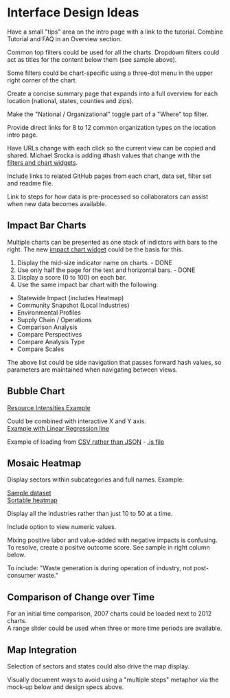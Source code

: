 
# Interface Design Ideas

Have a small "tips" area on the intro page with a link to the tutorial.
Combine Tutorial and FAQ in an Overview section.  

Common top filters could be used for all the charts.  Dropdown filters could act as titles for the content below them (see sample above).  

Some filters could be chart-specific using a three-dot menu in the upper right corner of the chart.   

Create a concise summary page that expands into a full overview for each location (national, states, counties and zips).  

Make the "National / Organizational" toggle part of a "Where" top filter.  

Provide direct links for 8 to 12 common organization types on the location intro page.  

Have URLs change with each click so the current view can be copied and shared. 
Michael Srocka is adding #hash values that change with the <a href="../io/charts" style="white-space: nowrap;">filters and chart widgets</a>.  

Include links to related GitHub pages from each chart, data set, filter set and readme file.  

Link to steps for how data is pre-processed so collaborators can assist when new data becomes available.  


## Impact Bar Charts

Multiple charts can be presented as one stack of indictors with bars to the right.
The new <a href="../io/charts/sector_list_with_impact_chart.html#sectors=312120,31151A,312110,312130">impact chart widget</a> could be the basis for this.  

1. Display the mid-size indicator name on charts. - DONE
2. Use only half the page for the text and horizontal bars. - DONE
3. Display a score (0 to 100) on each bar.
4. Use the same impact bar chart with the following:

- Statewide Impact (includes Heatmap)
- Community Snapshot (Local Industries)
- Environmental Profiles
- Supply Chain / Operations
- Comparison Analysis
- Compare Perspectives
- Compare Analysis Type
- Compare Scales

The above list could be side navigation that passes forward hash values, so parameters are maintained when navigating between views.   


## Bubble Chart

[Resource Intensities Example](https://public.tableau.com/profile/john.sherwood#!/vizhome/USEEIOAnalysis/Dashboard1)

Could be combined with interactive X and Y axis.  
[Example with Linear Regression line](https://bl.ocks.org/mph006/e225e45e044dcf89c222)  

Example of loading from [CSV rather than JSON](https://model.earth/tw-charts/regression/index.html) - [.js file](https://model.earth/tw-charts/regression/js/regression.js)  


## Mosaic Heatmap

Display sectors within subcategories and full names.  Example:

[Sample dataset](https://model.earth/community/samples/dataset)  
[Sortable heatmap](https://model.earth/community/samples/dataset/sortable.html)  

Display all the industries rather than just 10 to 50 at a time.  

Include option to view numeric values. 

Mixing positive labor and value-added with negative impacts is confusing.  
To resolve, create a positve outcome score. See sample in right column below.  

To include: "Waste generation is during operation of industry, not post-consumer waste."  


## Comparison of Change over Time

For an initial time comparison, 2007 charts could be loaded next to 2012 charts.  
A range slider could be used when three or more time periods are available.


## Map Integration

Selection of sectors and states could also drive the map display.

Visually document ways to avoid using a "multiple steps" metaphor via the mock-up below and design specs above. 

<!--
Show feedback button, etc.
Place "Feedback", Download" and "Print" icons in a top menu. 

## Operations vs Suppliers

Would it be more intitive to have the Operations on the left side?  

 


To follow up on:

Embeddable version:
https://model.earth/community/map/starter/embed.html 

When possible, pre-process chart data into a single CSV file. 

Note that "Supply Chain/Operations" button does not work on "Comparison Analysis"

Checkboxes can not be clicked on "Compare Perspectives" page.

Rename "Analysis Settings" to "More filters"

A slider could be used to compare change in 5 year steps. A means to set a range could be provided. 

Provide a means to project the most recent 5-year period before full data is available.  

We can provide easy starters by avoiding React for some of the modules.
The embed-map.js module is an example of loading dependent D3 and Leaflet javascript files.
-->


